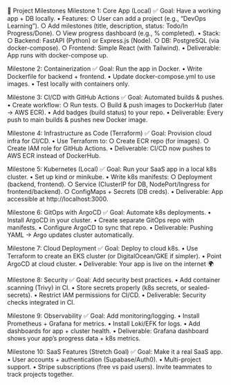 🚀 Project Milestones
Milestone 1: Core App (Local)
✅ Goal: Have a working app + DB locally.
    • Features:
        ○ User can add a project (e.g., “DevOps Learning”).
        ○ Add milestones (title, description, status: Todo/In Progress/Done).
        ○ View progress dashboard (e.g., % completed).
    • Stack:
        ○ Backend: FastAPI (Python) or Express.js (Node).
        ○ DB: PostgreSQL (via docker-compose).
        ○ Frontend: Simple React (with Tailwind).
    • Deliverable: App runs with docker-compose up.

Milestone 2: Containerization
✅ Goal: Run the app in Docker.
    • Write Dockerfile for backend + frontend.
    • Update docker-compose.yml to use images.
    • Test locally with containers only.

Milestone 3: CI/CD with GitHub Actions
✅ Goal: Automated builds & pushes.
    • Create workflow:
        ○ Run tests.
        ○ Build & push images to DockerHub (later → AWS ECR).
    • Add badges (build status) to your repo.
    • Deliverable: Every push to main builds & pushes new Docker image.

Milestone 4: Infrastructure as Code (Terraform)
✅ Goal: Provision cloud infra for CI/CD.
    • Use Terraform to:
        ○ Create ECR repo (for images).
        ○ Create IAM role for GitHub Actions.
    • Deliverable: CI/CD now pushes to AWS ECR instead of DockerHub.

Milestone 5: Kubernetes (Local)
✅ Goal: Run your SaaS app in a local k8s cluster.
    • Set up kind or minikube.
    • Write k8s manifests:
        ○ Deployment (backend, frontend).
        ○ Service (ClusterIP for DB, NodePort/Ingress for frontend/backend).
        ○ ConfigMaps + Secrets (DB creds).
    • Deliverable: App accessible at http://localhost:3000.

Milestone 6: GitOps with ArgoCD
✅ Goal: Automate k8s deployments.
    • Install ArgoCD in your cluster.
    • Create separate GitOps repo with manifests.
    • Configure ArgoCD to sync that repo.
    • Deliverable: Pushing YAML → Argo updates cluster automatically.

Milestone 7: Cloud Deployment
✅ Goal: Deploy to cloud k8s.
    • Use Terraform to create an EKS cluster (or DigitalOcean/GKE if simpler).
    • Point ArgoCD at cloud cluster.
    • Deliverable: Your app is live on the internet 🌍

Milestone 8: Security
✅ Goal: Add security best practices.
    • Add container scanning (Trivy) in CI.
    • Store secrets properly (k8s secrets, or sealed-secrets).
    • Restrict IAM permissions for CI/CD.
    • Deliverable: Security checks integrated in CI.

Milestone 9: Observability
✅ Goal: Add monitoring/logging.
    • Install Prometheus + Grafana for metrics.
    • Install Loki/EFK for logs.
    • Add dashboards for app + cluster health.
    • Deliverable: Grafana dashboard shows your app’s progress data + k8s metrics.

Milestone 10: SaaS Features (Stretch Goal)
✅ Goal: Make it a real SaaS app.
    • User accounts + authentication (Supabase/Auth0).
    • Multi-project support.
    • Stripe subscriptions (free vs paid users).
Invite teammates to track projects together.